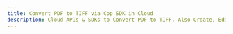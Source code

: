 ---title: Convert PDF to TIFF via Cpp SDK in Clouddescription: Cloud APIs & SDKs to Convert PDF to TIFF. Also Create, Edit & Render Microsoft Word & OpenOffice documents in the Cloud.---
